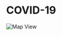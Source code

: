 # COVID-19
![Map View](https://github.com/GauravNadar/COVID-19/screens/Screenshot_worldMap.jpg?raw=true "World Covid-19 Tracker")
